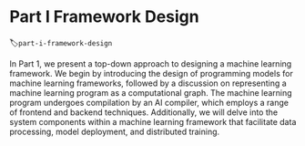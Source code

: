 # Part I Framework Design
 :label:`part-i-framework-design`
 
 In Part 1, we present a top-down approach to designing a machine
 learning framework. We begin by introducing the design of programming
 models for machine learning frameworks, followed by a discussion on
 representing a machine learning program as a computational graph. The
 machine learning program undergoes compilation by an AI compiler, which
 employs a range of frontend and backend techniques. Additionally, we
 will delve into the system components within a machine learning
 framework that facilitate data processing, model deployment, and
 distributed training.
 